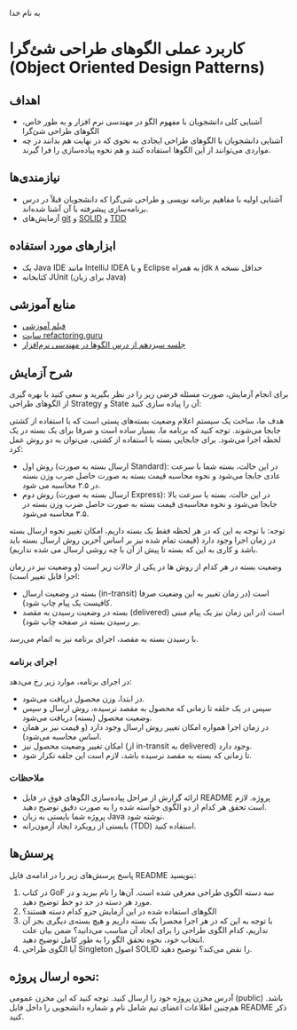 به نام خدا

# کاربرد عملی الگوهای طراحی شئ‌گرا (Object Oriented Design Patterns)

## اهداف
- آشنایی کلی دانشجویان با مفهوم الگو در مهندسی نرم افزار و به طور خاص، الگوهای طراحی شئ‌گرا
- آشنایی دانشجویان با الگوهای طراحی ایجادی به نحوی که در نهایت هم بدانند در چه مواردی می‌توانند از این الگوها استفاده کنند و هم نحوه پیاده‌سازی را فرا گیرند.

## نیازمندی‌ها
- آشنایی اولیه با مفاهیم برنامه نویسی و طراحی شی‌گرا که دانشجویان قبلاً در درس برنامه‌سازی پیشرفته با آن آشنا شده‌اند.
- آزمایش‌های [git](https://github.com/ssc-public/Software-Engineering-Lab/blob/main/instructions/git.md) و [SOLID](https://github.com/ssc-public/Software-Engineering-Lab/blob/main/instructions/SOLID.md) و [TDD](https://github.com/ssc-public/Software-Engineering-Lab/blob/main/instructions/TDD.md)

## ابزارهای مورد استفاده
- یک Java IDE مانند IntelliJ IDEA و یا Eclipse به همراه jdk حداقل نسخه ۸ 
- کتابخانه JUnit (برای زبان Java)

## منابع آموزشی
- [فیلم آموزشی](https://aparat.com/v/LZ7WS)
- [سایت refactoring.guru](https://refactoring.guru)
- [جلسه سیزدهم از درس الگوها در مهندسی نرم‌افزار](https://ocw.sharif.edu/course/443/session/id/9727)

## شرح آزمایش

برای انجام آزمایش، صورت مسئله فرضی زیر را در نظر بگیرید و سعی کنید با بهره گیری از الگوهای طراحی Strategy و State آن را پیاده سازی کنید:

هدف ما، ساخت یک سیستم اعلام وضعیت بسته‌های پستی است که با استفاده از کشتی جابجا می‌شوند. توجه کنید که برنامه ما، بسیار ساده است و صرفا برای یک بسته در یک لحظه اجرا می‌شود. برای جابجایی بسته با استفاده از کشتی، می‌توان به دو روش عمل کرد:
- روش اول (ارسال بسته به صورت Standard): در این حالت، بسته شما با سرعت عادی جابجا می‌شود و نحوه محاسبه قیمت بسته به صورت حاصل ضرب وزن بسته در ۲.۵ محاسبه می شود.
- روش دوم (ارسال بسته به صورت Express): در این حالت، بسته با سرعت بالا جابجا می‌شود و نحوه محاسبه‌ی قیمت بسته به صورت حاصل ضرب وزن بسته در ۳.۵ محاسبه می‌شود.

توجه: با توجه به این که در هر لحظه فقط یک بسته داریم، امکان تغییر نحوه ارسال بسته در زمان اجرا وجود دارد (قیمت تمام شده نیز بر اساس آخرین روش ارسال بسته باید باشد و کاری به این که بسته تا پیش از آن با چه روشی ارسال می شده نداریم).

وضعیت بسته در هر کدام از روش ها در یکی از حالات زیر است (و وضعیت نیز در زمان اجرا قابل تغییر است):
- بسته در وضعیت ارسال (in-transit) است (در زمان تغییر به این وضعیت صرفا کافیست یک پیام چاپ شود).
- بسته در وضعیت رسیدن به مقصد (delivered) است (در این زمان نیز یک پیام مبنی بر رسیدن بسته در صفحه چاپ شود).

با رسیدن بسته به مقصد، اجرای برنامه نیز به اتمام می‌رسد.

### اجرای برنامه
 
در اجرای برنامه، موارد زیر رخ می‌دهد:
- در ابتدا، وزن محصول دریافت می‌شود.
- سپس در یک حلقه تا زمانی که محصول به مقصد نرسیده، روش ارسال و سپس وضعیت محصول (بسته) دریافت می‌شود.
- در زمان اجرا همواره امکان تغییر روش ارسال وجود دارد (و قیمت نیز بر همان اساس محاسبه می‌شود).
- امکان تغییر وضعیت محصول نیز (از in-transit به delivered) وجود دارد.
- تا زمانی که بسته به مقصد نرسیده باشد، لازم است این حلقه تکرار شود.

### ملاحظات
- ارائه گزارش از مراحل پیاده‌سازی الگوهای فوق در فایل README پروژه. لازم است تحقق هر کدام از دو الگوی خواسته شده را به صورت دقیق توضیح دهید.
- پروژه شما بایستی به زبان Java نوشته شود.
- بایستی از رویکرد ایجاد آزمون‌رانه (TDD) استفاده کنید.

## پرسش‌ها
پاسخ پرسش‌های زیر را در ادامه‌ی فایل README بنویسید:
1. در کتاب GoF سه دسته الگوی طراحی معرفی شده است. آن‌ها را نام ببرید و در مورد هر دسته در حد دو خط توضیح دهید.
2. الگوهای استفاده شده در این آزمایش جزو کدام دسته هستند؟
3. با توجه به این که در هر اجرا محصرا یک بسته داریم و هیچ بسته‌ی دیگری بجز آن نداریم، کدام الگوی طراحی را برای ایحاد آن مناسب می‌دانید؟ ضمن بیان علت انتخاب خود، نحوه تحقق الگو را به طور کامل توضیح دهید.
4. آیا الگوی طراحی Singleton اصول SOLID را نقض می‌کند؟ توضیح دهید.

## نحوه ارسال پروژه:
آدرس مخزن پروژه خود را ارسال کنید. توجه کنید که این مخزن عمومی (public) باشد. هم‌چنین اطلاعات اعضای تیم شامل نام و شماره دانشجویی را داخل فایل README ذکر کنید.
